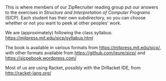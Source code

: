 This is where members of our ZipRecruiter reading group put our answers
to the exercises in *Structure and Interpretation of Computer Programs*
(SICP). Each student has their own subdirectory, so you can choose
whether or not you want to peek at other peoples' work.

We are (approximately) following the class syllabus:
https://mitpress.mit.edu/sicp/syllabus.html

The book is available in various formats from
https://mitpress.mit.edu/sicp/, with other formats available from
https://github.com/ieure/sicp/ and https://sicpebook.wordpress.com/

Most of us are using Racket, possibly with the DrRacket IDE, from
http://racket-lang.org/
